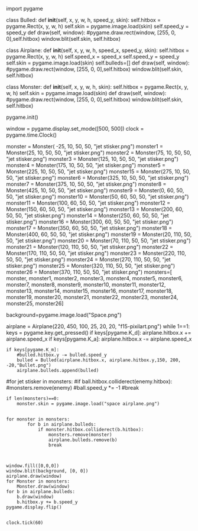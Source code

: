 import pygame

class Bulled:
    def __init__(self, x, y, w, h, speed_y, skin):
        self.hitbox = pygame.Rect(x, y, w, h)
        self.skin = pygame.image.load(skin)
        self.speed_y = speed_y
    def draw(self, window):
        #pygame.draw.rect(window, [255, 0, 0],self.hitbox)
        window.blit(self.skin, self.hitbox)

class Airplane:
    def __init__(self, x, y, w, h, speed_x, speed_y, skin):
        self.hitbox = pygame.Rect(x, y, w, h)
        self.speed_x = speed_x
        self.speed_y = speed_y
        self.skin = pygame.image.load(skin)
        self.bulleds=[]
    def draw(self, window):
        #pygame.draw.rect(window, [255, 0, 0],self.hitbox)
        window.blit(self.skin, self.hitbox)

class Monster:
    def __init__(self, x, y, w, h, skin):
        self.hitbox = pygame.Rect(x, y, w, h)
        self.skin = pygame.image.load(skin)
    def draw(self, window):
        #pygame.draw.rect(window, [255, 0, 0],self.hitbox)
        window.blit(self.skin, self.hitbox)


pygame.init()

window = pygame.display.set_mode([500, 500])
clock = pygame.time.Clock()

monster = Monster( -25, 10, 50, 50,  "jet stisker.png")
monster1 = Monster(25, 10, 50, 50,  "jet stisker.png")
monster2 = Monster(75, 10, 50, 50,  "jet stisker.png")
monster3 = Monster(125, 10, 50, 50,  "jet stisker.png")
monster4 = Monster(175, 10, 50, 50,  "jet stisker.png")
monster5 = Monster(225, 10, 50, 50,  "jet stisker.png")
monster15 = Monster(275, 10, 50, 50,  "jet stisker.png")
monster6 = Monster(325, 10, 50, 50,  "jet stisker.png")
monster7 = Monster(375, 10, 50, 50,  "jet stisker.png")
monster8 = Monster(425, 10, 50, 50,  "jet stisker.png")
monster9 = Monster(0, 60, 50, 50,  "jet stisker.png")
monster10 = Monster(50, 60, 50, 50,  "jet stisker.png")
monster11 = Monster(100, 60, 50, 50,  "jet stisker.png")
monster12 = Monster(150, 60, 50, 50,  "jet stisker.png")
monster13 = Monster(200, 60, 50, 50,  "jet stisker.png")
monster14 = Monster(250, 60, 50, 50,  "jet stisker.png")
monster16 = Monster(300, 60, 50, 50,  "jet stisker.png")
monster17 = Monster(350, 60, 50, 50,  "jet stisker.png")
monster18 = Monster(400, 60, 50, 50,  "jet stisker.png")
monster19 = Monster(20, 110, 50, 50,  "jet stisker.png")
monster20 = Monster(70, 110, 50, 50,  "jet stisker.png")
monster21 = Monster(120, 110, 50, 50,  "jet stisker.png")
monster22 = Monster(170, 110, 50, 50,  "jet stisker.png")
monster23 = Monster(220, 110, 50, 50,  "jet stisker.png")
monster24 = Monster(270, 110, 50, 50,  "jet stisker.png")
monster25 = Monster(320, 110, 50, 50,  "jet stisker.png")
monster26 = Monster(370, 110, 50, 50,  "jet stisker.png")
monsters=[ monster, monster1, monster2, monster3, monster4, monster5, monster6, monster7, monster8, monster9, monster10, monster11,
monster12, monster13, monster14, monster15, monster16, monster17, monster18, monster19, monster20, monster21, monster22, monster23,
monster24, monster25, monster26]


background=pygame.image.load("Space.png")




airplane = Airplane(220, 450, 100, 25, 20, 20, "f15-pixilart.png")
while 1==1:
    keys = pygame.key.get_pressed()
    if keys[pygame.K_d]:
        airplane.hitbox.x += airplane.speed_x
    if keys[pygame.K_a]:
        airplane.hitbox.x -= airplane.speed_x
    
    if keys[pygame.K_m]:
        #bulled.hitbox.y -= bulled.speed_y
        bulled = Bulled(airplane.hitbox.x, airplane.hitbox.y,150, 200, -20,"Bullet.png")
        airplane.bulleds.append(bulled)

   #for jet stisker in monsters:
        #if ball.hitbox.colliderect(enemy.hitbox):
            #monsters.remove(enemy)
            #ball.speed_y *= -1
            #break

    if len(monsters)==0:
        monster.skin = pygame.image.load("space airplane.png")

    
    for monster in monsters:
            for b in airplane.bulleds:
                if monster.hitbox.colliderect(b.hitbox):
                    monsters.remove(monster) 
                    airplane.bulleds.remove(b)
                    break


            
    window.fill([0,0,0])
    window.blit(background, [0, 0])
    airplane.draw(window)
    for Monster in monsters:
        Monster.draw(window)
    for b in airplane.bulleds:
        b.draw(window)
        b.hitbox.y += b.speed_y
    pygame.display.flip()
    
    
    clock.tick(60)
